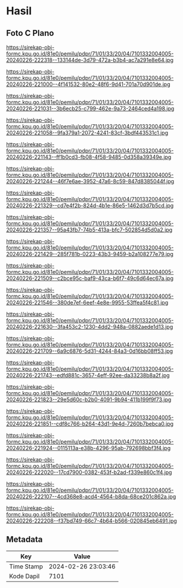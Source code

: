 # Hasil

## Foto C Plano

https://sirekap-obj-formc.kpu.go.id/81e0/pemilu/pdpr/71/01/33/20/04/7101332004005-20240226-222318--133144de-3d79-472a-b3b4-ac7a291e8e64.jpg

https://sirekap-obj-formc.kpu.go.id/81e0/pemilu/pdpr/71/01/33/20/04/7101332004005-20240226-221000--4f141532-80e2-48f6-9d41-701a70d901de.jpg

https://sirekap-obj-formc.kpu.go.id/81e0/pemilu/pdpr/71/01/33/20/04/7101332004005-20240226-221031--3b6ecb25-c799-462e-9a73-2464ced4a198.jpg

https://sirekap-obj-formc.kpu.go.id/81e0/pemilu/pdpr/71/01/33/20/04/7101332004005-20240226-221058--9fa379a1-2072-4241-83cf-3bdf443531c1.jpg

https://sirekap-obj-formc.kpu.go.id/81e0/pemilu/pdpr/71/01/33/20/04/7101332004005-20240226-221143--ff1b0cd3-fb08-4f58-9485-0d358a39349e.jpg

https://sirekap-obj-formc.kpu.go.id/81e0/pemilu/pdpr/71/01/33/20/04/7101332004005-20240226-221244--46f7e6ae-3952-47a6-8c59-847d8385044f.jpg

https://sirekap-obj-formc.kpu.go.id/81e0/pemilu/pdpr/71/01/33/20/04/7101332004005-20240226-221329--cd7e4f2b-824d-4b1e-86e5-1462d3d7b5cd.jpg

https://sirekap-obj-formc.kpu.go.id/81e0/pemilu/pdpr/71/01/33/20/04/7101332004005-20240226-221357--95a43fb7-74b5-413a-bfc7-502854d5d0a2.jpg

https://sirekap-obj-formc.kpu.go.id/81e0/pemilu/pdpr/71/01/33/20/04/7101332004005-20240226-221429--285f781b-0223-43b3-9459-b2a108277e79.jpg

https://sirekap-obj-formc.kpu.go.id/81e0/pemilu/pdpr/71/01/33/20/04/7101332004005-20240226-221509--c2bce95c-baf9-43ca-b6f7-49c6d64ec67a.jpg

https://sirekap-obj-formc.kpu.go.id/81e0/pemilu/pdpr/71/01/33/20/04/7101332004005-20240226-221546--380de7ef-6eef-4e8e-9955-53ffea5f4c81.jpg

https://sirekap-obj-formc.kpu.go.id/81e0/pemilu/pdpr/71/01/33/20/04/7101332004005-20240226-221630--3fa453c2-1230-4dd2-948a-0882aede1d13.jpg

https://sirekap-obj-formc.kpu.go.id/81e0/pemilu/pdpr/71/01/33/20/04/7101332004005-20240226-221709--6a9c6876-5d31-4244-84a3-0d16bb08ff53.jpg

https://sirekap-obj-formc.kpu.go.id/81e0/pemilu/pdpr/71/01/33/20/04/7101332004005-20240226-221743--edfd881c-3657-4eff-92ee-da33238b8a2f.jpg

https://sirekap-obj-formc.kpu.go.id/81e0/pemilu/pdpr/71/01/33/20/04/7101332004005-20240226-221823--29e5d60c-b2b0-4091-9b94-411b199f9f73.jpg

https://sirekap-obj-formc.kpu.go.id/81e0/pemilu/pdpr/71/01/33/20/04/7101332004005-20240226-221851--cdf8c766-b264-43d1-9e4d-7260b7bebca0.jpg

https://sirekap-obj-formc.kpu.go.id/81e0/pemilu/pdpr/71/01/33/20/04/7101332004005-20240226-221924--0115113a-e38b-4296-95ab-792698bbf3f4.jpg

https://sirekap-obj-formc.kpu.go.id/81e0/pemilu/pdpr/71/01/33/20/04/7101332004005-20240226-222020--17cd7900-0382-453f-b2ad-f339e860c1f4.jpg

https://sirekap-obj-formc.kpu.go.id/81e0/pemilu/pdpr/71/01/33/20/04/7101332004005-20240226-222107--4cd368e8-acd4-4564-b8da-68ce201c862a.jpg

https://sirekap-obj-formc.kpu.go.id/81e0/pemilu/pdpr/71/01/33/20/04/7101332004005-20240226-222208--f37bd749-66c7-4b64-b566-020845eb6491.jpg


## Metadata

| Key        | Value               |
| ---------- | ------------------- |
| Time Stamp | 2024-02-26 23:03:46 |
| Kode Dapil | 7101                |



